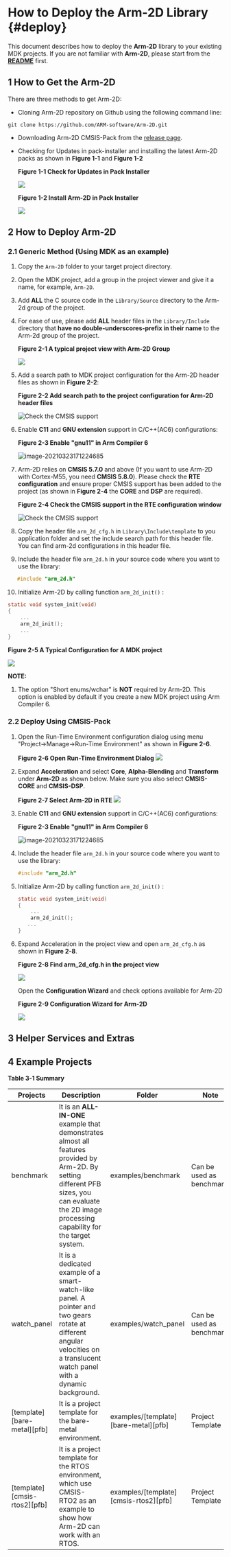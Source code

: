 # How to Deploy the Arm-2D Library {#deploy}

This document describes how to deploy the **Arm-2D** library to your existing MDK projects. If you are not familiar with **Arm-2D**, please start from the **[README](../README.md)** first.



## 1 How to Get the Arm-2D

There are three methods to get Arm-2D:

-  Cloning Arm-2D repository on Github using the following command line:

  ```shell
  git clone https://github.com/ARM-software/Arm-2D.git
  ```

- Downloading Arm-2D CMSIS-Pack from the [release page](https://github.com/ARM-software/Arm-2D/releases).

- Checking for Updates in pack-installer and installing the latest Arm-2D packs as shown in **Figure 1-1** and **Figure 1-2**

   **Figure 1-1 Check for Updates in Pack Installer**
   
   ![](./pictures/HowToDeploy1_1.png) 

   
   
   **Figure 1-2 Install Arm-2D in Pack Installer**
   
   ![](./pictures/HowToDeploy1_2.png) 



## 2 How to Deploy Arm-2D

### 2.1 Generic Method (Using MDK as an example)

1. Copy the `Arm-2D` folder to your target project directory.

2. Open the MDK project, add a group in the project viewer and give it a name, for example, `Arm-2D`.

3. Add **ALL** the C source code in the `Library/Source` directory to the Arm-2d group of the project.

4. For ease of use, please add **ALL** header files in the `Library/Include` directory that **have no double-underscores-prefix in their name** to the Arm-2d group of the project.

   **Figure 2-1 A typical project view with Arm-2D Group**

   ![](./pictures/HowToDeploy2_1.png) 


5. Add a search path to MDK project configuration for the Arm-2D header files as shown in **Figure 2-2**:

   **Figure 2-2 Add search path to the project configuration for Arm-2D header files**

   ![Check the CMSIS support](./pictures/HowToDeploy2_2.png) 

6. Enable **C11** and **GNU extension** support in C/C++(AC6) configurations:

   **Figure 2-3 Enable "gnu11" in Arm Compiler 6** 

   ![image-20210323171224685](./pictures/HowToDeploy2_3.png) 

7. Arm-2D relies on **CMSIS 5.7.0** and above (If you want to use Arm-2D with Cortex-M55, you need **CMSIS 5.8.0**). Please check the **RTE configuration** and ensure proper CMSIS support has been added to the project (as shown in **Figure 2-4** the **CORE** and **DSP** are required).

   **Figure 2-4 Check the CMSIS support in the RTE configuration window**

   ![Check the CMSIS support](./pictures/HowToDeploy2_4.png) 


8. Copy the header file `arm_2d_cfg.h` in `Library\Include\template` to you application folder and set the include search path for this header file. You can find arm-2d configurations in this header file. 


9. Include the header file `arm_2d.h` in your source code where you want to use the library:

```c
   #include "arm_2d.h"
```

10. Initialize Arm-2D by calling function `arm_2d_init()` :

```c
static void system_init(void)
{
    ...
    arm_2d_init();
    ...
}
```



**Figure 2-5 A Typical Configuration for A MDK project**

![](./pictures/HowToDeploy2_5.png) 

**NOTE:**

1. The option "Short enums/wchar" is **NOT** required by Arm-2D. This option is enabled by default if you create a new MDK project using Arm Compiler 6.



### 2.2 Deploy Using CMSIS-Pack

1. Open the Run-Time Environment configuration dialog using menu "Project->Manage->Run-Time Environment" as shown in **Figure 2-6**.

    **Figure 2-6 Open Run-Time Environment Dialog**
    ![](./pictures/HowToDeploy2_6.png)

2. Expand **Acceleration** and select **Core**, **Alpha-Blending** and **Transform** under **Arm-2D** as shown below. Make sure you also select **CMSIS-CORE** and **CMSIS-DSP**.

    **Figure 2-7 Select Arm-2D in RTE**
    ![](./pictures/HowToDeploy2_7.png) 
    
3. Enable **C11** and **GNU extension** support in C/C++(AC6) configurations:
   
    **Figure 2-3 Enable "gnu11" in Arm Compiler 6** 
    
    ![image-20210323171224685](./pictures/HowToDeploy2_3.png) 

4. Include the header file `arm_2d.h` in your source code where you want to use the library:

    ```c
    #include "arm_2d.h"
    ```

5. Initialize Arm-2D by calling function `arm_2d_init()` :

    ```c
    static void system_init(void)
    {
        ...
        arm_2d_init();
       ...
    }
    ```

6. Expand Acceleration in the project view and open `arm_2d_cfg.h` as shown in **Figure 2-8**. 

    **Figure 2-8 Find arm_2d_cfg.h in the project view**
    
    ![](./pictures/HowToDeploy2_8.png)  
    
    
    
    Open the **Configuration Wizard** and check options available for Arm-2D
    
    **Figure 2-9 Configuration Wizard for Arm-2D**
    
    ![](./pictures/HowToDeploy2_9.png) 
    
    



## 3 Helper Services and Extras



## 4 Example Projects

**Table 3-1 Summary**


| Projects                           | Description                                                  | Folder                                      | Note                      |
| ---------------------------------- | ------------------------------------------------------------ | ------------------------------------------- | ------------------------- |
| benchmark                          | It is an **ALL-IN-ONE** example that demonstrates almost all features provided by Arm-2D. By setting different PFB sizes, you can evaluate the 2D image processing capability for the target system. | examples/benchmark                          | Can be used as benchmark. |
| watch_panel                        | It is a dedicated example of a smart-watch-like panel. A pointer and two gears rotate at different angular velocities on a translucent watch panel with a dynamic background. | examples/watch_panel                        | Can be used as benchmark  |
| \[template\]\[bare-metal\]\[pfb\]  | It is a project template for the bare-metal environment.     | examples/\[template\]\[bare-metal\]\[pfb\]  | Project Template          |
| \[template\]\[cmsis-rtos2\]\[pfb\] | It is a project template for the RTOS environment, which use CMSIS-RTO2 as an example to show how Arm-2D can work with an RTOS. | examples/\[template\]\[cmsis-rtos2\]\[pfb\] | Project Template          |
